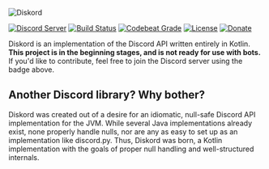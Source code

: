 ![Diskord](https://serebit.com/assets/images/diskord-banner-nopad.svg) 

[![Discord Server][discord]](https://discord.gg/27trEwn)
[![Build Status][gitlab-ci]](https://gitlab.com/serebit/diskord/pipelines)
[![Codebeat Grade][codebeat]](https://codebeat.co/projects/gitlab-com-serebit-diskord-master)
[![License][license]](https://www.apache.org/licenses/LICENSE-2.0.html)
[![Donate][paypal]](https://paypal.me/gdeadshot)

Diskord is an implementation of the Discord API written entirely in Kotlin. **This project is in the beginning stages, 
and is not ready for use with bots.** If you'd like to contribute, feel free to join the Discord server using the badge 
above.

## Another Discord library? Why bother?
Diskord was created out of a desire for an idiomatic, null-safe Discord API implementation for the JVM. While several
 Java implementations already exist, none properly handle nulls, nor are any as easy to set up as an implementation like
 discord.py. Thus, Diskord was born, a Kotlin implementation with the goals of proper null handling and well-structured
 internals.
 
[discord]: https://discordapp.com/api/guilds/450082907185479700/widget.png?style=shield "Discord Server"
[gitlab-ci]: https://gitlab.com/serebit/diskord/badges/master/build.svg "Pipeline Status"
[codebeat]: https://codebeat.co/badges/8abaee39-597f-4191-b646-27243c2ef2db "Codebeat Grade"
[license]: https://img.shields.io/badge/License-Apache%202.0-lightgrey.svg "License"
[paypal]: https://img.shields.io/badge/Donate-PayPal-blue.svg "PayPal"
